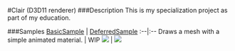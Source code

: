 #Clair (D3D11 renderer)
###Description
This is my specialization project as part of my education.

###Samples
[BasicSample](https://github.com/TomVeltmeijer/D3D11Renderer/blob/master/samples/BasicSample) | [DeferredSample](https://github.com/TomVeltmeijer/D3D11Renderer/blob/master/samples/DeferredSample)
:--|:--
Draws a mesh with a simple animated material. | WIP
 ![](https://github.com/TomVeltmeijer/D3D11Renderer/blob/master/samples/BasicSample/screenshot.png) | ![](https://github.com/TomVeltmeijer/D3D11Renderer/blob/master/samples/DeferredSample/screenshot.png)

